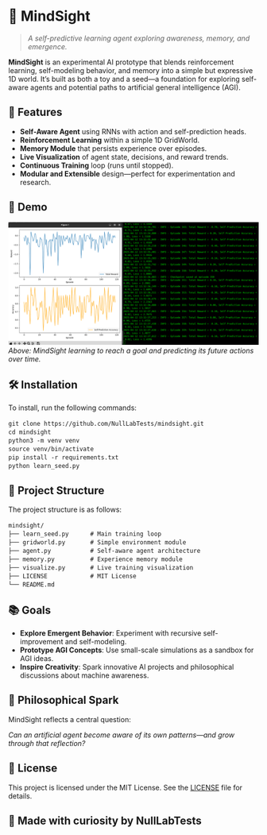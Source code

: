 # 🧠 MindSight

> _A self-predictive learning agent exploring awareness, memory, and emergence._

**MindSight** is an experimental AI prototype that blends reinforcement learning, self-modeling behavior, and memory into a simple but expressive 1D world. It’s built as both a toy and a seed—a foundation for exploring self-aware agents and potential paths to artificial general intelligence (AGI).

## 🚀 Features

- **Self-Aware Agent** using RNNs with action and self-prediction heads.
- **Reinforcement Learning** within a simple 1D GridWorld.
- **Memory Module** that persists experience over episodes.
- **Live Visualization** of agent state, decisions, and reward trends.
- **Continuous Training** loop (runs until stopped).
- **Modular and Extensible** design—perfect for experimentation and research.

## 📸 Demo

![MindSight Visualization](SS.png)  
*Above: MindSight learning to reach a goal and predicting its future actions over time.*

## 🛠 Installation

To install, run the following commands:

`git clone https://github.com/NullLabTests/mindsight.git`  
`cd mindsight`  
`python3 -m venv venv`  
`source venv/bin/activate`  
`pip install -r requirements.txt`  
`python learn_seed.py`

## 🧬 Project Structure

The project structure is as follows:

`mindsight/`  
`├── learn_seed.py      # Main training loop`  
`├── gridworld.py       # Simple environment module`  
`├── agent.py           # Self-aware agent architecture`  
`├── memory.py          # Experience memory module`  
`├── visualize.py       # Live training visualization`  
`├── LICENSE            # MIT License`  
`└── README.md`

## 📚 Goals

- **Explore Emergent Behavior**: Experiment with recursive self-improvement and self-modeling.
- **Prototype AGI Concepts**: Use small-scale simulations as a sandbox for AGI ideas.
- **Inspire Creativity**: Spark innovative AI projects and philosophical discussions about machine awareness.

## 🧠 Philosophical Spark

MindSight reflects a central question:

*Can an artificial agent become aware of its own patterns—and grow through that reflection?*

## 📝 License

This project is licensed under the MIT License. See the [LICENSE](LICENSE) file for details.

## 🌱 Made with curiosity by NullLabTests
